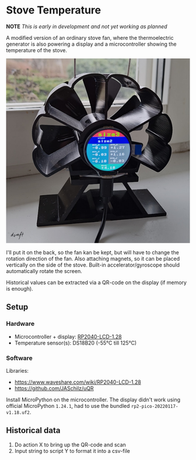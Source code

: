 # Stove Temperature
**NOTE** *This is early in development and not yet working as planned*

A modified version of an ordinary stove fan, where the thermoelectric generator
is also powering a display and a microcontroller showing the temperature of the
stove.

![draft](doc/draft.jpg "Draft")

I'll put it on the back, so the fan kan be kept, but will have to change the rotation direction of the fan. Also attaching magnets, so it can be placed vertically on the side of the stove. Built-in accelerator/gyroscope should automatically rotate the screen.

Historical values can be extracted via a QR-code on the display
(if memory is enough).

## Setup

### Hardware
* Microcontroller + display: [RP2040-LCD-1.28](https://www.waveshare.com/wiki/RP2040-LCD-1.28)
* Temperature sensor(s): DS18B20 (-55°C till 125°C)

### Software
Libraries:
* https://www.waveshare.com/wiki/RP2040-LCD-1.28
* https://github.com/JASchilz/uQR

Install MicroPython on the microcontroller. The display didn't work using official MicroPython `1.24.1`, had to
use the bundled `rp2-pico-20220117-v1.18.uf2`.

## Historical data
1. Do action X to bring up the QR-code and scan
2. Input string to script Y to format it into a csv-file
